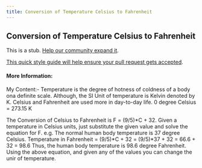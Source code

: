 ```yaml
---
title: Conversion of Temperature Celsius to Fahrenheit
---
```

## Conversion of Temperature Celsius to Fahrenheit

This is a stub. <a href='https://github.com/freecodecamp/guides/tree/master/src/pages/mathematics/conversion-of-temperature-celsius-to-fahrenheit/index.md' target='_blank' rel='nofollow'>Help our community expand it</a>.

<a href='https://github.com/freecodecamp/guides/blob/master/README.md' target='_blank' rel='nofollow'>This quick style guide will help ensure your pull request gets accepted</a>.

<!-- The article goes here, in GitHub-flavored Markdown. Feel free to add YouTube videos, images, and CodePen/JSBin embeds  -->

#### More Information:
<!-- Please add any articles you think might be helpful to read before writing the article -->
My Content:-
Temperature is the degree of hotness of coldness of a body ona definite scale. Although, the SI Unit of temperature is Kelvin denoted by K. Celsius and Fahrenheit are used more in day-to-day life.
0 degree Celsius = 273.15 K

The Conversion of Celsius to Fahrenheit is F = (9/5)*C + 32.
Given a temperature in Celsius units, just substitute the given value and solve the equation for F. e.g. The normal human body temperature is 37 degree Celsius.
Temperature in Fahrenheit = (9/5)*C + 32
                          = (9/5)*37 + 32
                          = 66.6 + 32
                          = 98.6
 Thus, the human body temperature is 98.6 degree Fahrenheit.
 Using the above equation, and given any of the values you can change the unir of temperature.
